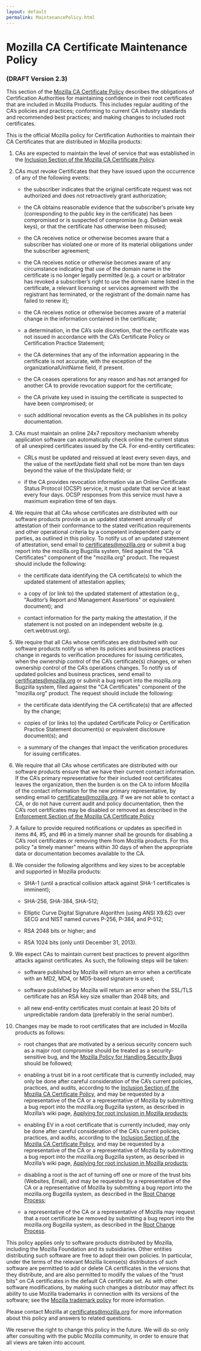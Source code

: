 ```yaml
---
layout: default
permalink: MaintenancePolicy.html
---
```


Mozilla CA Certificate Maintenance Policy
=========================================

### (DRAFT Version 2.3)

This section of the [Mozilla CA Certificate Policy][policy] describes the
obligations of Certification Authorities for maintaining confidence in their
root certificates that are included in Mozilla Products. This includes regular
auditing of the CA’s policies and practices; conforming to current CA industry
standards and recommended best practices; and making changes to included root
certificates.

This is the official Mozilla policy for Certification Authorities to maintain
their CA Certificates that are distributed in Mozilla products:

1. CAs are expected to maintain the level of service that was established in the
   [Inclusion Section of the Mozilla CA Certificate Policy][inclusion].

2. CAs must revoke Certificates that they have issued upon the occurrence of any
   of the following events:

    * the subscriber indicates that the original certificate request was not
      authorized and does not retroactively grant authorization;

    * the CA obtains reasonable evidence that the subscriber’s private key
      (corresponding to the public key in the certificate) has been compromised
      or is suspected of compromise (e.g. Debian weak keys), or that the
      certificate has otherwise been misused;

    * the CA receives notice or otherwise becomes aware that a subscriber has
      violated one or more of its material obligations under the subscriber
      agreement;

    * the CA receives notice or otherwise becomes aware of any circumstance
      indicating that use of the domain name in the certificate is no longer
      legally permitted (e.g. a court or arbitrator has revoked a subscriber’s
      right to use the domain name listed in the certificate, a relevant
      licensing or services agreement with the registrant has terminated, or the
      registrant of the domain name has failed to renew it);

    * the CA receives notice or otherwise becomes aware of a material change in
      the information contained in the certificate;

    * a determination, in the CA’s sole discretion, that the certificate was not
      issued in accordance with the CA’s Certificate Policy or Certification
      Practice Statement;

    * the CA determines that any of the information appearing in the certificate
      is not accurate, with the exception of the organizationalUnitName field,
      if present.

    * the CA ceases operations for any reason and has not arranged for another
      CA to provide revocation support for the certificate;

    * the CA private key used in issuing the certificate is suspected to have
      been compromised; or

    * such additional revocation events as the CA publishes in its policy
      documentation.

3. CAs must maintain an online 24x7 repository mechanism whereby application
   software can automatically check online the current status of all unexpired
   certificates issued by the CA. For end-entity certificates:

    * CRLs must be updated and reissued at least every seven days, and the value
      of the nextUpdate field shall not be more than ten days beyond the value
      of the thisUpdate field; or

    * if the CA provides revocation information via an Online Certificate Status
      Protocol (OCSP) service, it must update that service at least every four
      days. OCSP responses from this service must have a maximum expiration time
      of ten days.

4. We require that all CAs whose certificates are distributed with our software
   products provide us an updated statement annually of attestation of their
   conformance to the stated verification requirements and other operational
   criteria by a competent independent party or parties, as outlined in this
   policy. To notify us of an updated statement of attestation, send email to
   [certificates@mozilla.org][certificates] or submit a bug report into the
   mozilla.org Bugzilla system, filed against the "CA Certificates" component of
   the "mozilla.org" product.  The request should include the following:

    * the certificate data identifying the CA certificate(s) to which the
      updated statement of attestation applies;

    * a copy of (or link to) the updated statement of attestation (e.g.,
      "Auditor’s Report and Management Assertions" or equivalent document); and

    * contact information for the party making the attestation, if the statement
      is not posted on an independent website (e.g.  cert.webtrust.org).

5. We require that all CAs whose certificates are distributed with our software
   products notify us when its policies and business practices change in regards
   to verification procedures for issuing certificates, when the ownership
   control of the CA’s certificate(s) changes, or when ownership control of the
   CA’s operations changes. To notify us of updated policies and business
   practices, send email to [certificates@mozilla.org][certificates] or submit a
   bug report into the mozilla.org Bugzilla system, filed against the "CA
   Certificates" component of the "mozilla.org" product.  The request should
   include the following:

    * the certificate data identifying the CA certificate(s) that are affected
      by the change;

    * copies of (or links to) the updated Certificate Policy or Certification
      Practice Statement document(s) or equivalent disclosure document(s); and

    * a summary of the changes that impact the verification procedures for
      issuing certificates.

6. We require that all CAs whose certificates are distributed with our software
   products ensure that we have their current contact information. If the CA’s
   primary representative for their included root certificates leaves the
   organization, then the burden is on the CA to inform Mozilla of the contact
   information for the new primary representative, by sending email to
   [certificates@mozilla.org][certificates].  If we are not able to contact a
   CA, or do not have current audit and policy documentation, then the CA’s root
   certificates may be disabled or removed as described in the [Enforcement
   Section of the Mozilla CA Certificate Policy][enforcement]

7. A failure to provide required notifications or updates as specified in items
   \#4, \#5, and \#6 in a timely manner shall be grounds for disabling a CA’s
   root certificates or removing them from Mozilla products. For this policy "a
   timely manner" means within 30 days of when the appropriate data or
   documentation becomes available to the CA.

8. We consider the following algorithms and key sizes to be acceptable and
   supported in Mozilla products:

    * SHA-1 (until a practical collision attack against SHA-1 certificates is
      imminent);

    * SHA-256, SHA-384, SHA-512;

    * Elliptic Curve Digital Signature Algorithm (using ANSI X9.62) over SECG and
      NIST named curves P-256, P-384, and P-512;

    * RSA 2048 bits or higher; and

    * RSA 1024 bits (only until December 31, 2013).

9. We expect CAs to maintain current best practices to prevent algorithm attacks
   against certificates. As such, the following steps will be taken:

   * software published by Mozilla will return an error
     when a certificate with an MD2, MD4, or MD5-based signature is used;

   * software published by Mozilla will return an error when the
     SSL/TLS certificate has an RSA key size smaller than 2048 bits; and

   * all new end-entity certificates must contain at least 20 bits of
     unpredictable random data (preferably in the serial number).

10. Changes may be made to root certificates that are included in Mozilla
   products as follows:

    * root changes that are motivated by a serious security concern such as a
      major root compromise should be treated as a security-sensitive bug, and
      the [Mozilla Policy for Handling Security Bugs][security-bugs] should be
      followed;

    * enabling a trust bit in a root certificate that is currently included, may
      only be done after careful consideration of the CA’s current policies,
      practices, and audits, according to the [Inclusion Section of the Mozilla
      CA Certificate Policy][inclusion], and may be requested by a
      representative of the CA or a representative of Mozilla by submitting a
      bug report into the mozilla.org Bugzilla system, as described in Mozilla’s
      wiki page, [Applying for root inclusion in Mozilla
      products][how-to-apply-trust-bits];

    * enabling EV in a root certificate that is currently included, may only be
      done after careful consideration of the CA’s current policies, practices,
      and audits, according to the [Inclusion Section of the Mozilla CA
      Certificate Policy][inclusion], and may be requested by a representative
      of the CA or a representative of Mozilla by submitting a bug report into
      the mozilla.org Bugzilla system, as described in Mozilla’s wiki page,
      [Applying for root inclusion in Mozilla
      products][how-to-apply-trust-bits];

    * disabling a root is the act of turning off one or more of the trust
      bits (Websites, Email), and may be requested by a
      representative of the CA or a representative of Mozilla by submitting a
      bug report into the mozilla.org Bugzilla system, as described in the [Root
      Change Process][root-change-process];

    * a representative of the CA or a representative of Mozilla may request that
      a root certificate be removed by submitting a bug report into the
      mozilla.org Bugzilla system, as described in the [Root Change
      Process][root-change-process].

This policy applies only to software products distributed by Mozilla,
including the Mozilla Foundation and its subsidiaries.  Other entities
distributing such software are free to adopt their own policies. In
particular, under the terms of the relevant Mozilla license(s) distributors
of such software are permitted to add or delete CA certificates in the
versions that they distribute, and are also permitted to modify the values of
the "trust bits" on CA certificates in the default CA certificate set. As
with other software modifications, by making such changes a distributor may
affect its ability to use Mozilla trademarks in connection with its versions
of the software; see the [Mozilla trademark policy][trademark] for more
information.

Please contact Mozilla at [certificates@mozilla.org][certificates] for more
information about this policy and answers to related questions.

We reserve the right to change this policy in the future. We will do so only
after consulting with the public Mozilla community, in order to ensure that all
views are taken into account.

[policy]: ./index.html
[inclusion]: ./InclusionPolicy.html
[maintenance]: ./MaintenancePolicy.html
[enforcement]: ./EnforcementPolicy.html
[trademark]: https://www.mozilla.org/en-US/foundation/trademarks/
[certificates]: mailto:certificates@mozilla.org
[security-bugs]: https://www.mozilla.org/en-US/about/governance/policies/security-group/bugs/
[how-to-apply-trust-bits]: https://wiki.mozilla.org/CA:How_to_apply#Enable_Additional_Trust_Bits_for_an_included_root
[root-change-process]: https://wiki.mozilla.org/CA:Root_Change_Process
